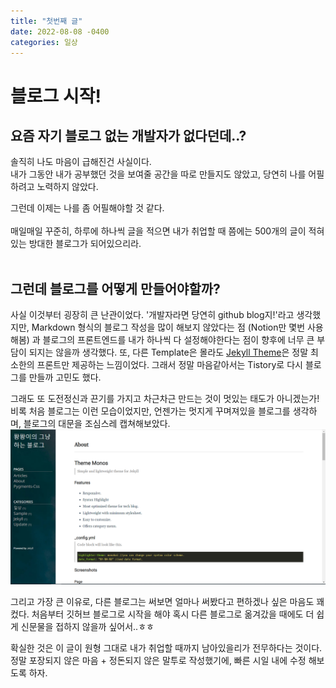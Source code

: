 ```yaml
---
title: "첫번째 글"
date: 2022-08-08 -0400
categories: 일상
---
```


# 블로그 시작!

## 요즘 자기 블로그 없는 개발자가 없다던데..?

솔직히 나도 마음이 급해진건 사실이다.<br/>
내가 그동안 내가 공부했던 것을 보여줄 공간을 따로 만들지도 않았고, 당연히 나를 어필하려고 노력하지 않았다.<br/>

그런데 이제는 나를 좀 어필해야할 것 같다.<br/><br/>
매일매일 꾸준히, 하루에 하나씩 글을 적으면 내가 취업할 때 쯤에는 500개의 글이 적혀있는 방대한 블로그가 되어있으리라.<br/><br/>

## 그런데 블로그를 어떻게 만들어야할까?

사실 이것부터 굉장히 큰 난관이었다. '개발자라면 당연히 github blog지!'라고 생각했지만, Markdown 형식의 블로그 작성을 많이 해보지 않았다는 점 (Notion만 몇번 사용해봄) 과 블로그의 프론트엔드를 내가 하나씩 다 설정해야한다는 점이 향후에 너무 큰 부담이 되지는 않을까 생각했다. 또, 다른 Template은 몰라도 [Jekyll Theme][jekyll-gh]은 정말 최소한의 프론트만 제공하는 느낌이었다. 그래서 정말 마음같아서는 Tistory로 다시 블로그를 만들까 고민도 했다.<br/>

그래도 또 도전정신과 끈기를 가지고 차근차근 만드는 것이 멋있는 태도가 아니겠는가! 비록 처음 블로그는 이런 모습이었지만, 언젠가는 멋지게 꾸며져있을 블로그를 생각하며, 블로그의 대문을 조심스레 캡쳐해보았다.<br/>
![image](../public/img/firstblog.PNG)
<br/>

그리고 가장 큰 이유로, 다른 블로그는 써보면 얼마나 써봤다고 편하겠나 싶은 마음도 꽤 컸다. 처음부터 깃허브 블로그로 시작을 해야 혹시 다른 블로그로 옮겨갔을 때에도 더 쉽게 신문물을 접하지 않을까 싶어서..ㅎㅎ
<br/>

확실한 것은 이 글이 원형 그대로 내가 취업할 때까지 남아있을리가 전무하다는 것이다. 정말 포장되지 않은 마음 + 정돈되지 않은 말투로 작성했기에, 빠른 시일 내에 수정 해보도록 하자.


[jekyll-gh]:   https://github.com/jekyll/jekyll